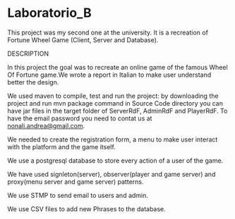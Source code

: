 # Laboratorio_B
This project was my second one at the university. It is a recreation of Fortune Wheel Game (Client, Server and Database).


DESCRIPTION

In this project the goal was to recreate an online game of the famous Wheel Of Fortune game.We wrote a report in Italian to 
make user understand better the design.

We used maven to compile, test and run the project: by downloading the project and run mvn package command in Source Code directory you can have jar files in the target folder of ServerRdF, AdminRdF and PlayerRdF. To have the email password you need to contat us at nonali.andrea@gmail.com.

We needed to create the registration form, a menu to make user interact with the platform and the game itself.

We use a postgresql database to store every action of a user of the game.

We have used signleton(server), observer(player and game server) and proxy(menu server and game server) patterns.

We use STMP to send email to users and admin.

We use CSV files to add new Phrases to the database.
